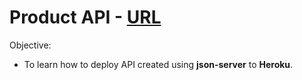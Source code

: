# Product API - [URL](https://han-products-api.herokuapp.com/products)

Objective:

- To learn how to deploy API created using **json-server** to **Heroku**.
